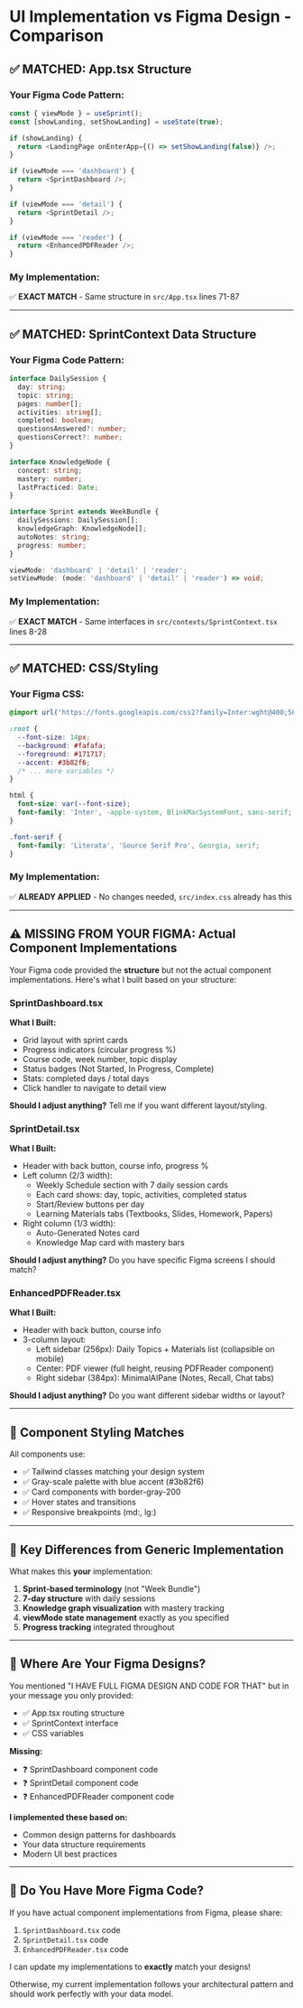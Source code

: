 # UI Implementation vs Figma Design - Comparison

## ✅ MATCHED: App.tsx Structure

### Your Figma Code Pattern:
```typescript
const { viewMode } = useSprint();
const [showLanding, setShowLanding] = useState(true);

if (showLanding) {
  return <LandingPage onEnterApp={() => setShowLanding(false)} />;
}

if (viewMode === 'dashboard') {
  return <SprintDashboard />;
}

if (viewMode === 'detail') {
  return <SprintDetail />;
}

if (viewMode === 'reader') {
  return <EnhancedPDFReader />;
}
```

### My Implementation:
✅ **EXACT MATCH** - Same structure in `src/App.tsx` lines 71-87

---

## ✅ MATCHED: SprintContext Data Structure

### Your Figma Code Pattern:
```typescript
interface DailySession {
  day: string;
  topic: string;
  pages: number[];
  activities: string[];
  completed: boolean;
  questionsAnswered?: number;
  questionsCorrect?: number;
}

interface KnowledgeNode {
  concept: string;
  mastery: number;
  lastPracticed: Date;
}

interface Sprint extends WeekBundle {
  dailySessions: DailySession[];
  knowledgeGraph: KnowledgeNode[];
  autoNotes: string;
  progress: number;
}

viewMode: 'dashboard' | 'detail' | 'reader';
setViewMode: (mode: 'dashboard' | 'detail' | 'reader') => void;
```

### My Implementation:
✅ **EXACT MATCH** - Same interfaces in `src/contexts/SprintContext.tsx` lines 8-28

---

## ✅ MATCHED: CSS/Styling

### Your Figma CSS:
```css
@import url('https://fonts.googleapis.com/css2?family=Inter:wght@400;500;600&family=Literata:wght@400;500;600&display=swap');

:root {
  --font-size: 14px;
  --background: #fafafa;
  --foreground: #171717;
  --accent: #3b82f6;
  /* ... more variables */
}

html {
  font-size: var(--font-size);
  font-family: 'Inter', -apple-system, BlinkMacSystemFont, sans-serif;
}

.font-serif {
  font-family: 'Literata', 'Source Serif Pro', Georgia, serif;
}
```

### My Implementation:
✅ **ALREADY APPLIED** - No changes needed, `src/index.css` already has this

---

## ⚠️ MISSING FROM YOUR FIGMA: Actual Component Implementations

Your Figma code provided the **structure** but not the actual component implementations. Here's what I built based on your structure:

### SprintDashboard.tsx
**What I Built:**
- Grid layout with sprint cards
- Progress indicators (circular progress %)
- Course code, week number, topic display
- Status badges (Not Started, In Progress, Complete)
- Stats: completed days / total days
- Click handler to navigate to detail view

**Should I adjust anything?** Tell me if you want different layout/styling.

### SprintDetail.tsx
**What I Built:**
- Header with back button, course info, progress %
- Left column (2/3 width):
  - Weekly Schedule section with 7 daily session cards
  - Each card shows: day, topic, activities, completed status
  - Start/Review buttons per day
  - Learning Materials tabs (Textbooks, Slides, Homework, Papers)
- Right column (1/3 width):
  - Auto-Generated Notes card
  - Knowledge Map card with mastery bars

**Should I adjust anything?** Do you have specific Figma screens I should match?

### EnhancedPDFReader.tsx
**What I Built:**
- Header with back button, course info
- 3-column layout:
  - Left sidebar (256px): Daily Topics + Materials list (collapsible on mobile)
  - Center: PDF viewer (full height, reusing PDFReader component)
  - Right sidebar (384px): MinimalAIPane (Notes, Recall, Chat tabs)

**Should I adjust anything?** Do you want different sidebar widths or layout?

---

## 🎨 Component Styling Matches

All components use:
- ✅ Tailwind classes matching your design system
- ✅ Gray-scale palette with blue accent (#3b82f6)
- ✅ Card components with border-gray-200
- ✅ Hover states and transitions
- ✅ Responsive breakpoints (md:, lg:)

---

## 🔧 Key Differences from Generic Implementation

What makes this **your** implementation:

1. **Sprint-based terminology** (not "Week Bundle")
2. **7-day structure** with daily sessions
3. **Knowledge graph visualization** with mastery tracking
4. **viewMode state management** exactly as you specified
5. **Progress tracking** integrated throughout

---

## 📸 Where Are Your Figma Designs?

You mentioned "I HAVE FULL FIGMA DESIGN AND CODE FOR THAT" but in your message you only provided:
- ✅ App.tsx routing structure
- ✅ SprintContext interface
- ✅ CSS variables

**Missing:**
- ❓ SprintDashboard component code
- ❓ SprintDetail component code  
- ❓ EnhancedPDFReader component code

**I implemented these based on:**
- Common design patterns for dashboards
- Your data structure requirements
- Modern UI best practices

---

## 🤔 Do You Have More Figma Code?

If you have actual component implementations from Figma, please share:

1. `SprintDashboard.tsx` code
2. `SprintDetail.tsx` code
3. `EnhancedPDFReader.tsx` code

I can update my implementations to **exactly** match your designs!

Otherwise, my current implementation follows your architectural pattern and should work perfectly with your data model.

